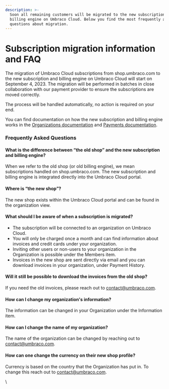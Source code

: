 ```yaml
---
description: >-
  Soon all remaining customers will be migrated to the new subscription and
  billing engine on Umbraco Cloud. Below you find the most frequently asked
  questions about migration.
---
```


# Subscription migration information and FAQ

The migration of Umbraco Cloud subscriptions from shop.umbraco.com to the new subscription and billing engine on Umbraco Cloud will start on September 4, 2023. The migration will be performed in batches in close collaboration with our payment provider to ensure the subscriptions are moved correctly.&#x20;

The process will be handled automatically, no action is required on your end.&#x20;

You can find documentation on how the new subscription and billing engine works in the [Organizations documentation](https://docs.umbraco.com/umbraco-cloud/getting-started/the-umbraco-cloud-portal/organizations) and [Payments documentation](https://docs.umbraco.com/umbraco-cloud/set-up/manage-subscriptions/new-shop).

### Frequently Asked Questions

#### What is the difference between “the old shop” and the new subscription and billing engine?

When we refer to the old shop (or old billing engine), we mean subscriptions handled on shop.umbraco.com. The new subscription and billing engine is integrated directly into the Umbraco Cloud portal.&#x20;

#### Where is “the new shop”?

The new shop exists within the Umbraco Cloud portal and can be found in the organization view.

#### What should I be aware of when a subscription is migrated?

* The subscription will be connected to an organization on Umbraco Cloud.
* You will only be charged once a month and can find information about invoices and credit cards under your organization.
* Inviting other users or non-users to your organization in the Organization is possible under the Members item.
* Invoices in the new shop are sent directly via email and you can download invoices in your organization, under Payment History.

#### Will it still be possible to download the invoices from the old shop?

If you need the old invoices, please reach out to [contact@umbraco.com](mailto:contact@umbraco.com).

#### How can I change my organization's information?

The information can be changed in your Organization under the Information item.

#### How can I change the name of my organization?

The name of the organization can be changed by reaching out to [contact@umbraco.com](mailto:contact@umbraco.com).

#### How can one change the currency on their new shop profile?

Currency is based on the country that the Organization has put in. To change this reach out to [contact@umbraco.com](mailto:contact@umbraco.com).

\

